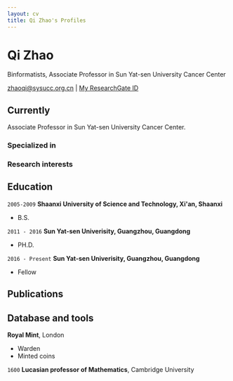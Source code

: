 ```yaml
---
layout: cv
title: Qi Zhao's Profiles
---
```

# Qi Zhao
Binformatists, Associate Professor in Sun Yat-sen University Cancer Center 

<div id="webaddress">
<a href="zhaoqi@sysucc.org.cn">zhaoqi@sysucc.org.cn</a>
| <a href="https://www.researchgate.net/profile/Qi_Zhao11">My ResearchGate ID</a>
</div>


## Currently

Associate Professor in Sun Yat-sen University Cancer Center.

### Specialized in




### Research interests




## Education

`2005-2009`
__Shaanxi University of Science and Technology, Xi'an, Shaanxi__

- B.S.

`2011 - 2016`
__Sun Yat-sen Univerisity, Guangzhou, Guangdong__

- PH.D.

`2016 - Present`
__Sun Yat-sen Univerisity, Guangzhou, Guangdong__

- Fellow


## Publications

## Database and tools 
__Royal Mint__, London

- Warden
- Minted coins

`1600`
__Lucasian professor of Mathematics__, Cambridge University



<!-- ### Footer

Last updated: May 2013 -->


